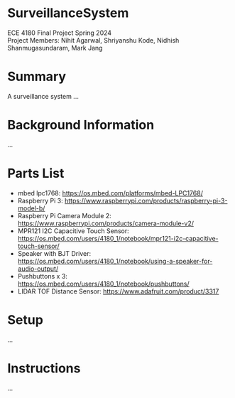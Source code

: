 # SurveillanceSystem
ECE 4180 Final Project Spring 2024 <br />
Project Members: Nihit Agarwal, Shriyanshu Kode, Nidhish Shanmugasundaram, Mark Jang

# Summary
A surveillance system ...

# Background Information
...

# Parts List
- mbed lpc1768: https://os.mbed.com/platforms/mbed-LPC1768/
- Raspberry Pi 3: https://www.raspberrypi.com/products/raspberry-pi-3-model-b/
- Raspberry Pi Camera Module 2: https://www.raspberrypi.com/products/camera-module-v2/
- MPR121 I2C Capacitive Touch Sensor: https://os.mbed.com/users/4180_1/notebook/mpr121-i2c-capacitive-touch-sensor/
- Speaker with BJT Driver: https://os.mbed.com/users/4180_1/notebook/using-a-speaker-for-audio-output/
- Pushbuttons x 3: https://os.mbed.com/users/4180_1/notebook/pushbuttons/
- LIDAR TOF Distance Sensor: https://www.adafruit.com/product/3317
 

# Setup
...

# Instructions
...

